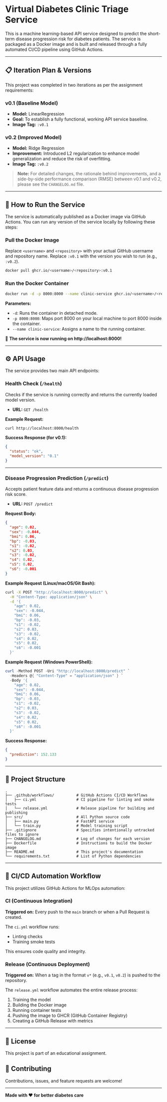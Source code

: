 ﻿# Virtual Diabetes Clinic Triage Service

This is a machine learning-based API service designed to predict the short-term disease progression risk for diabetes patients. The service is packaged as a Docker image and is built and released through a fully automated CI/CD pipeline using GitHub Actions.

---

## 📋 Iteration Plan & Versions

This project was completed in two iterations as per the assignment requirements:

### v0.1 (Baseline Model)

- **Model:** LinearRegression
- **Goal:** To establish a fully functional, working API service baseline.
- **Image Tag:** `:v0.1`

### v0.2 (Improved Model)

- **Model:** Ridge Regression
- **Improvement:** Introduced L2 regularization to enhance model generalization and reduce the risk of overfitting.
- **Image Tag:** `:v0.2`

> **Note:** For detailed changes, the rationale behind improvements, and a side-by-side performance comparison (RMSE) between v0.1 and v0.2, please see the `CHANGELOG.md` file.

---

## 🚀 How to Run the Service

The service is automatically published as a Docker image via GitHub Actions. You can run any version of the service locally by following these steps:

### Pull the Docker Image

Replace `<username>` and `<repository>` with your actual GitHub username and repository name. Replace `:v0.1` with the version you wish to run (e.g., `:v0.2`).

```bash
docker pull ghcr.io/<username>/<repository>:v0.1
```

### Run the Docker Container

```bash
docker run -d -p 8000:8000 --name clinic-service ghcr.io/<username>/<repository>:v0.1
```

**Parameters:**
- `-d`: Runs the container in detached mode.
- `-p 8000:8000`: Maps port 8000 on your local machine to port 8000 inside the container.
- `--name clinic-service`: Assigns a name to the running container.

🎉 **The service is now running on http://localhost:8000!**

---

## ⚙️ API Usage

The service provides two main API endpoints:

### Health Check (`/health`)

Checks if the service is running correctly and returns the currently loaded model version.

- **URL:** `GET /health`

**Example Request:**

```bash
curl http://localhost:8000/health
```

**Success Response (for v0.1):**

```json
{
  "status": "ok",
  "model_version": "0.1"
}
```

---

### Disease Progression Prediction (`/predict`)

Accepts patient feature data and returns a continuous disease progression risk score.

- **URL:** `POST /predict`

**Request Body:**

```json
{
  "age": 0.02,
  "sex": -0.044,
  "bmi": 0.06,
  "bp": -0.03,
  "s1": -0.02,
  "s2": 0.03,
  "s3": -0.02,
  "s4": 0.02,
  "s5": 0.02,
  "s6": -0.001
}
```

**Example Request (Linux/macOS/Git Bash):**

```bash
curl -X POST "http://localhost:8000/predict" \
  -H "Content-Type: application/json" \
  -d '{
    "age": 0.02,
    "sex": -0.044,
    "bmi": 0.06,
    "bp": -0.03,
    "s1": -0.02,
    "s2": 0.03,
    "s3": -0.02,
    "s4": 0.02,
    "s5": 0.02,
    "s6": -0.001
  }'
```

**Example Request (Windows PowerShell):**

```powershell
curl -Method POST -Uri "http://localhost:8000/predict" `
  -Headers @{ "Content-Type" = "application/json" } `
  -Body '{
    "age": 0.02,
    "sex": -0.044,
    "bmi": 0.06,
    "bp": -0.03,
    "s1": -0.02,
    "s2": 0.03,
    "s3": -0.02,
    "s4": 0.02,
    "s5": 0.02,
    "s6": -0.001
  }'
```

**Success Response:**

```json
{
  "prediction": 152.133
}
```

---

## 📂 Project Structure

```
.
├── .github/workflows/          # GitHub Actions CI/CD Workflows
│   ├── ci.yml                  # CI pipeline for linting and smoke tests
│   └── release.yml             # Release pipeline for building and publishing
├── src/                        # All Python source code
│   ├── main.py                 # FastAPI service
│   └── train.py                # Model training script
├── .gitignore                  # Specifies intentionally untracked files to ignore
├── CHANGELOG.md                # Log of changes for each version
├── Dockerfile                  # Instructions to build the Docker image
├── README.md                   # This project's documentation
└── requirements.txt            # List of Python dependencies
```

---

## 🤖 CI/CD Automation Workflow

This project utilizes GitHub Actions for MLOps automation:

### CI (Continuous Integration)

**Triggered on:** Every push to the `main` branch or when a Pull Request is created.

The `ci.yml` workflow runs:
- Linting checks
- Training smoke tests

This ensures code quality and integrity.

### Release (Continuous Deployment)

**Triggered on:** When a tag in the format `v*` (e.g., `v0.1`, `v0.2`) is pushed to the repository.

The `release.yml` workflow automates the entire release process:
1. Training the model
2. Building the Docker image
3. Running container tests
4. Pushing the image to GHCR (GitHub Container Registry)
5. Creating a GitHub Release with metrics

---

## 📝 License

This project is part of an educational assignment.

## 🤝 Contributing

Contributions, issues, and feature requests are welcome!

---

**Made with ❤️ for better diabetes care**
